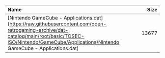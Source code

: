 |Name|Size|
|:---|---:|
|[Nintendo GameCube - Applications.dat](https://raw.githubusercontent.com/open-retrogaming-archive/dat-catalog/main/root/basic/TOSEC-ISO/Nintendo/GameCube/Applications/Nintendo GameCube - Applications.dat)|13677|
